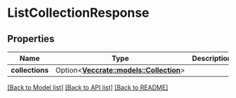 # ListCollectionResponse

## Properties

Name | Type | Description | Notes
------------ | ------------- | ------------- | -------------
**collections** | Option<[**Vec<crate::models::Collection>**](Collection.md)> |  | [optional]

[[Back to Model list]](../README.md#documentation-for-models) [[Back to API list]](../README.md#documentation-for-api-endpoints) [[Back to README]](../README.md)


